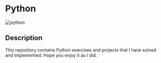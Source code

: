 # Python
![python](https://s3.dualstack.us-east-2.amazonaws.com/pythondotorg-assets/media/files/python-logo-only.svg)

## Description
This repository contains Python exercises and projects that I have solved and implemented.
Hope you enjoy it as I did.
